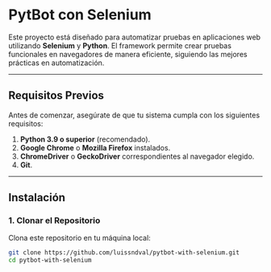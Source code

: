 # PytBot con Selenium

Este proyecto está diseñado para automatizar pruebas en aplicaciones web utilizando **Selenium** y **Python**. El framework permite crear pruebas funcionales en navegadores de manera eficiente, siguiendo las mejores prácticas en automatización.

---

## **Requisitos Previos**

Antes de comenzar, asegúrate de que tu sistema cumpla con los siguientes requisitos:

1. **Python 3.9 o superior** (recomendado).
2. **Google Chrome** o **Mozilla Firefox** instalados.
3. **ChromeDriver** o **GeckoDriver** correspondientes al navegador elegido.
4. **Git**.

---

## **Instalación**

### **1. Clonar el Repositorio**

Clona este repositorio en tu máquina local:

```bash
git clone https://github.com/luissndval/pytbot-with-selenium.git
cd pytbot-with-selenium
